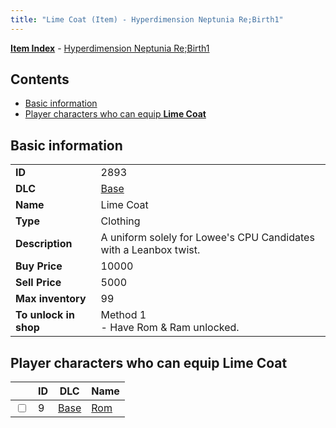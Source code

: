 ```yaml
---
title: "Lime Coat (Item) - Hyperdimension Neptunia Re;Birth1"
---
```


[**Item Index**](/neptunia/rb1/item/index.html) - [Hyperdimension Neptunia Re;Birth1](/neptunia/rb1)

## Contents

- [Basic information](#basic-information)
- [Player characters who can equip **Lime Coat**](#player-characters-who-can-equip-lime-coat)

## Basic information

|   |   |
| -- | -- |
| **ID** | 2893 |
| **DLC** | [Base](/neptunia/rb1/dlc/1-base.html) |
| **Name** | Lime Coat |
| **Type** | Clothing |
| **Description** | A uniform solely for Lowee's CPU Candidates with a Leanbox twist. |
| **Buy Price** | 10000 |
| **Sell Price** | 5000 |
| **Max inventory** | 99 |
| **To unlock in shop** | Method 1<br />- Have Rom & Ram unlocked. |


## Player characters who can equip **Lime Coat**

|    | ID | DLC | Name |
| -- | -- | --- | ---- |
| <input type="checkbox" id="rb1-player-1-9" class="trackbox" /> | 9 | [Base](/neptunia/rb1/dlc/1-base.html) | [Rom](/neptunia/rb1/player/1-9-rom.html) |
